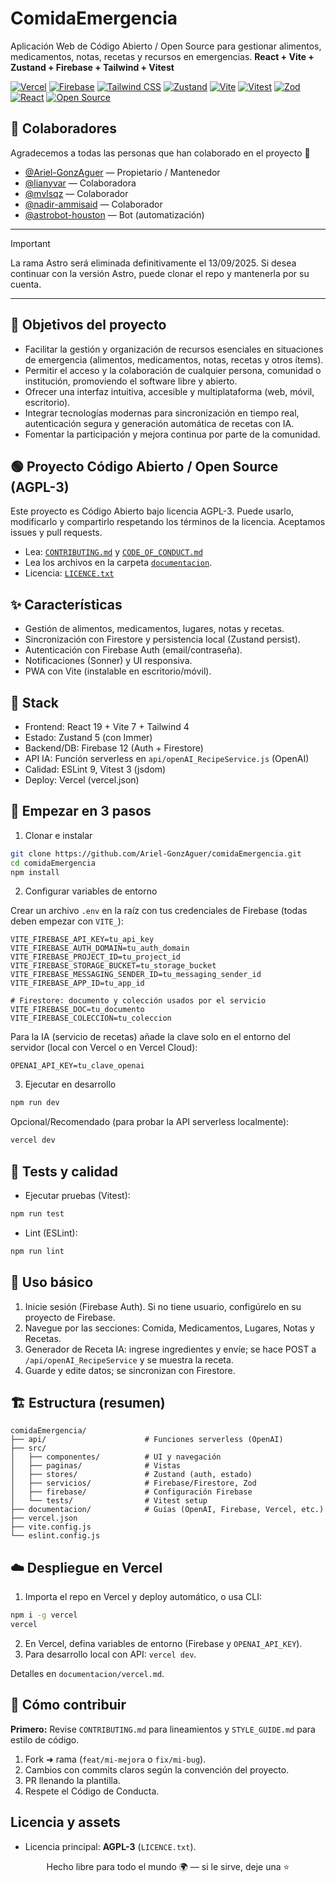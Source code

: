 # ComidaEmergencia

Aplicación Web de Código Abierto / Open Source para gestionar alimentos, medicamentos, notas, recetas y recursos en emergencias.
**React + Vite + Zustand + Firebase + Tailwind + Vitest**

<p align="left">
   <a href="https://vercel.com/" target="_blank"><img alt="Vercel" src="https://img.shields.io/badge/Vercel-Deploy-black?logo=vercel" /></a>
   <a href="https://firebase.google.com/" target="_blank"><img alt="Firebase" src="https://img.shields.io/badge/Firebase-Auth%20%26%20Firestore-FFCA28?logo=firebase&logoColor=black" /></a>
   <a href="https://tailwindcss.com/" target="_blank"><img alt="Tailwind CSS" src="https://img.shields.io/badge/TailwindCSS-4-38B2AC?logo=tailwindcss&logoColor=white" /></a>
   <a href="https://zustand-demo.pmnd.rs/" target="_blank"><img alt="Zustand" src="https://img.shields.io/badge/Zustand-Estado-8A2BE2" /></a>
   <a href="https://vitejs.dev/" target="_blank"><img alt="Vite" src="https://img.shields.io/badge/Vite-7-646CFF?logo=vite&logoColor=white" /></a>
   <a href="https://vitest.dev/" target="_blank"><img alt="Vitest" src="https://img.shields.io/badge/Vitest-Tests-6E9F18?logo=vitest&logoColor=white" /></a>
   <a href="https://zod.dev/" target="_blank"><img alt="Zod" src="https://img.shields.io/badge/Zod-Validaci%C3%B3n-3E67B1" /></a>
   <a href="https://react.dev/" target="_blank"><img alt="React" src="https://img.shields.io/badge/React-19-61DAFB?logo=react&logoColor=black" /></a>
   <a href="https://opensource.org/licenses/AGPL-3.0" target="_blank"><img alt="Open Source" src="https://img.shields.io/badge/Open%20Source-AGPL--3-00B200?logo=opensourceinitiative&logoColor=white" /></a>
</p>

## 👥 Colaboradores

Agradecemos a todas las personas que han colaborado en el proyecto 🙌

- [@Ariel-GonzAguer](https://github.com/Ariel-GonzAguer) — Propietario / Mantenedor
- [@lianyvar](https://github.com/lianyvar) — Colaboradora
- [@mvlsqz](https://github.com/mvlsqz) — Colaborador
- [@nadir-ammisaid](https://github.com/nadir-ammisaid) — Colaborador
- [@astrobot-houston](https://github.com/astrobot-houston) — Bot (automatización)

---

> [!IMPORTANT]
> La rama Astro será eliminada definitivamente el 13/09/2025. Si desea continuar con la versión Astro, puede clonar el repo y mantenerla por su cuenta.

---

## 🎯 Objetivos del proyecto

- Facilitar la gestión y organización de recursos esenciales en situaciones de emergencia (alimentos, medicamentos, notas, recetas y otros ítems).
- Permitir el acceso y la colaboración de cualquier persona, comunidad o institución, promoviendo el software libre y abierto.
- Ofrecer una interfaz intuitiva, accesible y multiplataforma (web, móvil, escritorio).
- Integrar tecnologías modernas para sincronización en tiempo real, autenticación segura y generación automática de recetas con IA.
- Fomentar la participación y mejora continua por parte de la comunidad.

## 🟢 Proyecto Código Abierto / Open Source (AGPL-3)

Este proyecto es Código Abierto bajo licencia AGPL-3. Puede usarlo, modificarlo y compartirlo respetando los términos de la licencia. Aceptamos issues y pull requests.

- Lea: [`CONTRIBUTING.md`](./CONTRIBUTING.md) y [`CODE_OF_CONDUCT.md`](./CODE_OF_CONDUCT.md)
- Lea los archivos en la carpeta [`documentacion`](./documentacion).
- Licencia: [`LICENCE.txt`](./LICENCE.txt)

## ✨ Características

- Gestión de alimentos, medicamentos, lugares, notas y recetas.
- Sincronización con Firestore y persistencia local (Zustand persist).
- Autenticación con Firebase Auth (email/contraseña).
- Notificaciones (Sonner) y UI responsiva.
- PWA con Vite (instalable en escritorio/móvil).

## 🧰 Stack

- Frontend: React 19 + Vite 7 + Tailwind 4
- Estado: Zustand 5 (con Immer)
- Backend/DB: Firebase 12 (Auth + Firestore)
- API IA: Función serverless en `api/openAI_RecipeService.js` (OpenAI)
- Calidad: ESLint 9, Vitest 3 (jsdom)
- Deploy: Vercel (vercel.json)

## 🚀 Empezar en 3 pasos

1. Clonar e instalar

```bash
git clone https://github.com/Ariel-GonzAguer/comidaEmergencia.git
cd comidaEmergencia
npm install
```

2. Configurar variables de entorno

Crear un archivo `.env` en la raíz con tus credenciales de Firebase (todas deben empezar con `VITE_`):

```env
VITE_FIREBASE_API_KEY=tu_api_key
VITE_FIREBASE_AUTH_DOMAIN=tu_auth_domain
VITE_FIREBASE_PROJECT_ID=tu_project_id
VITE_FIREBASE_STORAGE_BUCKET=tu_storage_bucket
VITE_FIREBASE_MESSAGING_SENDER_ID=tu_messaging_sender_id
VITE_FIREBASE_APP_ID=tu_app_id

# Firestore: documento y colección usados por el servicio
VITE_FIREBASE_DOC=tu_documento
VITE_FIREBASE_COLECCION=tu_coleccion
```

Para la IA (servicio de recetas) añade la clave solo en el entorno del servidor (local con Vercel o en Vercel Cloud):

```env
OPENAI_API_KEY=tu_clave_openai
```

3. Ejecutar en desarrollo

```bash
npm run dev
```

Opcional/Recomendado (para probar la API serverless localmente):

```bash
vercel dev
```

## 🧪 Tests y calidad

- Ejecutar pruebas (Vitest):

```bash
npm run test
```

- Lint (ESLint):

```bash
npm run lint
```

## 🧭 Uso básico

1. Inicie sesión (Firebase Auth). Si no tiene usuario, configúrelo en su proyecto de Firebase.
2. Navegue por las secciones: Comida, Medicamentos, Lugares, Notas y Recetas.
3. Generador de Receta IA: ingrese ingredientes y envíe; se hace POST a `/api/openAI_RecipeService` y se muestra la receta.
4. Guarde y edite datos; se sincronizan con Firestore.

## 🏗️ Estructura (resumen)

```text
comidaEmergencia/
├── api/                      # Funciones serverless (OpenAI)
├── src/
│   ├── componentes/          # UI y navegación
│   ├── paginas/              # Vistas
│   ├── stores/               # Zustand (auth, estado)
│   ├── servicios/            # Firebase/Firestore, Zod
│   ├── firebase/             # Configuración Firebase
│   └── tests/                # Vitest setup
├── documentacion/            # Guías (OpenAI, Firebase, Vercel, etc.)
├── vercel.json
├── vite.config.js
└── eslint.config.js
```

## ☁️ Despliegue en Vercel

1. Importa el repo en Vercel y deploy automático, o usa CLI:

```bash
npm i -g vercel
vercel
```

2. En Vercel, defina variables de entorno (Firebase y `OPENAI_API_KEY`).
3. Para desarrollo local con API: `vercel dev`.

Detalles en `documentacion/vercel.md`.

## 🤝 Cómo contribuir

**Primero:** Revise `CONTRIBUTING.md` para lineamientos y `STYLE_GUIDE.md` para estilo de código.

1. Fork ➜ rama (`feat/mi-mejora` o `fix/mi-bug`).
2. Cambios con commits claros según la convención del proyecto.
3. PR llenando la plantilla.
4. Respete el Código de Conducta.

## Licencia y assets

- Licencia principal: **AGPL-3** (`LICENCE.txt`).

<div align="center">
   <p>Hecho libre para todo el mundo 🌍 — si le sirve, deje una ⭐</p>
</div>
